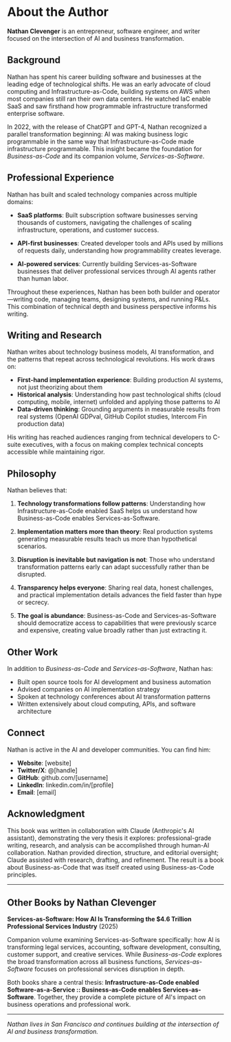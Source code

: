 # About the Author

**Nathan Clevenger** is an entrepreneur, software engineer, and writer focused on the intersection of AI and business transformation.

## Background

Nathan has spent his career building software and businesses at the leading edge of technological shifts. He was an early advocate of cloud computing and Infrastructure-as-Code, building systems on AWS when most companies still ran their own data centers. He watched IaC enable SaaS and saw firsthand how programmable infrastructure transformed enterprise software.

In 2022, with the release of ChatGPT and GPT-4, Nathan recognized a parallel transformation beginning: AI was making business logic programmable in the same way that Infrastructure-as-Code made infrastructure programmable. This insight became the foundation for *Business-as-Code* and its companion volume, *Services-as-Software*.

## Professional Experience

Nathan has built and scaled technology companies across multiple domains:

- **SaaS platforms**: Built subscription software businesses serving thousands of customers, navigating the challenges of scaling infrastructure, operations, and customer success.

- **API-first businesses**: Created developer tools and APIs used by millions of requests daily, understanding how programmability creates leverage.

- **AI-powered services**: Currently building Services-as-Software businesses that deliver professional services through AI agents rather than human labor.

Throughout these experiences, Nathan has been both builder and operator—writing code, managing teams, designing systems, and running P&Ls. This combination of technical depth and business perspective informs his writing.

## Writing and Research

Nathan writes about technology business models, AI transformation, and the patterns that repeat across technological revolutions. His work draws on:

- **First-hand implementation experience**: Building production AI systems, not just theorizing about them
- **Historical analysis**: Understanding how past technological shifts (cloud computing, mobile, internet) unfolded and applying those patterns to AI
- **Data-driven thinking**: Grounding arguments in measurable results from real systems (OpenAI GDPval, GitHub Copilot studies, Intercom Fin production data)

His writing has reached audiences ranging from technical developers to C-suite executives, with a focus on making complex technical concepts accessible while maintaining rigor.

## Philosophy

Nathan believes that:

1. **Technology transformations follow patterns**: Understanding how Infrastructure-as-Code enabled SaaS helps us understand how Business-as-Code enables Services-as-Software.

2. **Implementation matters more than theory**: Real production systems generating measurable results teach us more than hypothetical scenarios.

3. **Disruption is inevitable but navigation is not**: Those who understand transformation patterns early can adapt successfully rather than be disrupted.

4. **Transparency helps everyone**: Sharing real data, honest challenges, and practical implementation details advances the field faster than hype or secrecy.

5. **The goal is abundance**: Business-as-Code and Services-as-Software should democratize access to capabilities that were previously scarce and expensive, creating value broadly rather than just extracting it.

## Other Work

In addition to *Business-as-Code* and *Services-as-Software*, Nathan has:

- Built open source tools for AI development and business automation
- Advised companies on AI implementation strategy
- Spoken at technology conferences about AI transformation patterns
- Written extensively about cloud computing, APIs, and software architecture

## Connect

Nathan is active in the AI and developer communities. You can find him:

- **Website**: [website]
- **Twitter/X**: @[handle]
- **GitHub**: github.com/[username]
- **LinkedIn**: linkedin.com/in/[profile]
- **Email**: [email]

## Acknowledgment

This book was written in collaboration with Claude (Anthropic's AI assistant), demonstrating the very thesis it explores: professional-grade writing, research, and analysis can be accomplished through human-AI collaboration. Nathan provided direction, structure, and editorial oversight; Claude assisted with research, drafting, and refinement. The result is a book about Business-as-Code that was itself created using Business-as-Code principles.

---

## Other Books by Nathan Clevenger

**Services-as-Software: How AI Is Transforming the $4.6 Trillion Professional Services Industry** (2025)

Companion volume examining Services-as-Software specifically: how AI is transforming legal services, accounting, software development, consulting, customer support, and creative services. While *Business-as-Code* explores the broad transformation across all business functions, *Services-as-Software* focuses on professional services disruption in depth.

Both books share a central thesis: **Infrastructure-as-Code enabled Software-as-a-Service :: Business-as-Code enables Services-as-Software**. Together, they provide a complete picture of AI's impact on business operations and professional work.

---

*Nathan lives in San Francisco and continues building at the intersection of AI and business transformation.*
